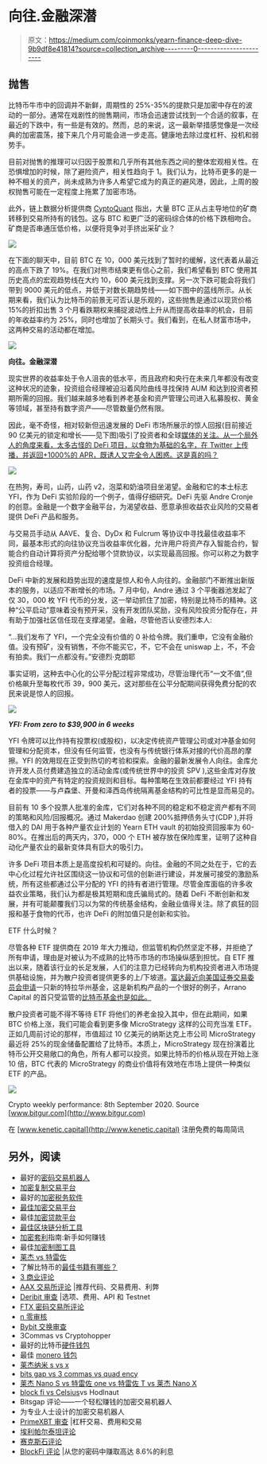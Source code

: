 # 向往.金融深潜

> 原文：<https://medium.com/coinmonks/yearn-finance-deep-dive-9b9df8e41814?source=collection_archive---------0----------------------->

## **抛售**

比特币牛市中的回调并不新鲜，周期性的 25%-35%的提款只是加密中存在的波动的一部分。通常在戏剧性的抛售期间，市场会迅速尝试找到一个合适的叙事，在最近的下跌中，有一些是有效的。然而，总的来说，这一最新举措感觉像是一次经典的加密震荡，接下来几个月可能会进一步走高。健康地去除过度杠杆、投机和弱势手。

目前对抛售的推理可以归因于股票和几乎所有其他东西之间的整体宏观相关性。在恐惧增加的时候，除了避险资产，相关性趋向于 1。我们认为，比特币更多的是一种不相关的资产，尚未成熟为许多人希望它成为的真正的避风港，因此，上周的股权抛售可能在一定程度上拖累了加密市场。

此外，链上数据分析提供商 [CyptoQuant](https://cryptoquant.com/?utm_source=hs_email&utm_medium=email&_hsenc=p2ANqtz--2HU388J0eSVeCTt_bebA6Oi0tJHS2dsNQwL8iD3IbIsVN_3bJextM0Y5j6flyQgjczHyY) 指出，大量 BTC 正从占主导地位的矿商转移到交易所持有的钱包。这与 BTC 和更广泛的密码综合体的价格下跌相吻合。矿商是否串通压低价格，以便将竞争对手挤出采矿业？

![](img/bc93b01a8e71cad4390b1f048f3e0be7.png)

在下面的聊天中，目前 BTC 在 10，000 美元找到了暂时的缓解，这代表着从最近的高点下跌了 19%。在我们对熊市结束更有信心之前，我们希望看到 BTC 使用其历史高点的宏观趋势线在大约 10，600 美元找到支撑。另一次下跌可能会将我们带到 9000 美元的低点，并低于对数长期趋势线——如下图中的蓝线所示。从长期来看，我们认为比特币的前景无可否认是乐观的，这些抛售是通过以现货价格 15%的折扣出售 3 个月看跌期权来捕捉波动性上升从而提高收益率的机会，目前的年收益率约为 25%，同时也增加了长期头寸。我们看到，在私人财富市场中，这两种交易的活动都在增加。

![](img/7f3365e66034b573db098e4fc9da05a4.png)

**向往。金融深潜**

现实世界的收益率处于令人沮丧的低水平，而且政府和央行在未来几年都没有改变这种状况的迹象，投资组合经理被迫沿着风险曲线寻找保持 AUM 和达到投资者预期所需的回报。我们越来越多地看到养老基金和资产管理公司进入私募股权、黄金等领域，甚至持有数字资产——尽管数量仍然有限。

因此，毫不奇怪，相对较新但迅速发展的 DeFi 市场所展示的惊人回报(目前接近 90 亿美元的锁定和增长——见下图)吸引了投资者和全球[媒体的关注。从一个局外人的角度来看，太多古怪的 DeFi 项目，以食物为基础的名字，在 Twitter 上传播，并返回+1000%的 APR，既诱人又完全令人困惑。这是真的吗？](https://www.forbes.com/sites/investor/2020/08/14/defi-welcome-to-the-crypto-revolution/?utm_source=hs_email&utm_medium=email&_hsenc=p2ANqtz--2HU388J0eSVeCTt_bebA6Oi0tJHS2dsNQwL8iD3IbIsVN_3bJextM0Y5j6flyQgjczHyY)

![](img/5c77a51dc737bc97cd7fd33597ddb9a6.png)

在热狗，寿司，山药，山药 v2，泡菜和奶油项目坐渴望。金融和它的本土标志 YFI，作为 DeFi 实验阶段的一个例子，值得仔细研究。DeFi 先驱 Andre Cronje 的创意。金融是一个数字金融平台，为渴望收益、愿意承担收益农业风险的交易者提供 DeFi 产品和服务。

与交易员手动从 AAVE、复合、DyDx 和 Fulcrum 等协议中寻找最佳收益率不同，最基本形式的向往协议充当收益率优化器，允许用户将资产存入智能合约，智能合约自动计算将资产分配给哪个贷款协议，以实现最高回报。你可以称之为数字投资组合经理。

DeFi 中新的发展和趋势出现的速度是惊人和令人向往的。金融部门不断推出新版本的服务，以适应不断增长的市场。7 月中旬，Andre 通过 3 个平衡器池发起了仅 30，000 枚 YFI 代币的分发，这一举动抓住了加密，特别是比特币的精神。这种“公平启动”意味着没有预开采，没有开发团队奖励，没有风险投资分配存在，并有助于加强社区信任现在支撑渴望。金融，尽管他否认安德烈本人:

“…我们发布了 YFI，一个完全没有价值的 0 补给令牌。我们重申，它没有金融价值。没有预矿，没有销售，不你不能买它，不，它不会在 uniswap 上，不，不会有拍卖。我们一点都没有。”安德烈·克朗耶

事实证明，这种去中心化的公平分配过程非常成功，尽管治理代币“一文不值”,但价格飙升至每枚代币 39，900 美元，这对那些在公平分配期间获得免费分配的农民来说是惊人的回报。

![](img/98ca314d9a83947ec35cf3c695349a30.png)

***YFI: From zero to $39,900 in 6 weeks***

YFI 令牌可以比作持有投票权(或股权)，以决定传统资产管理公司或对冲基金如何管理和分配资本，但没有任何监管，也没有与传统银行体系对接的代价高昂的摩擦。YFI 的效用现在正受到热切的考验和探索。金融的最新发展令人向往。金库允许开发人员付费建造独立的活动金库(或传统世界中的投资 SPV ),这些金库对存放在金库中的资产有特定的投资规则和目标。每种策略在生效前都要经过 YFI 持有者的投票——与卢森堡、开曼和泽西岛传统隔离基金结构的可比性是显而易见的。

目前有 10 多个投票人批准的金库，它们对各种不同的稳定和不稳定资产都有不同的策略和风险/回报概况。通过 Makerdao 创建 200%抵押债务头寸(CDP ),并将借入的 DAI 用于各种产量农业计划的 Yearn ETH vault 的初始投资回报率为 60-80%。在推出后的两天内，370，000 个 ETH 被存放在保险库里，证明了这种自动化产量农业的最新变体具有巨大的吸引力。

许多 DeFi 项目本质上是高度投机和可疑的。向往。金融的不同之处在于，它的去中心化过程允许社区围绕这一协议和可信的创新进行建设，并发展可接受的激励系统，所有这些都通过公平分配的 YFI 的持有者进行管理。尽管金库面临的许多收益农业策略，我们认为都是极其短期和庞氏骗局式的。随着 DeFi 不断创新和发展，并有可能颠覆我们习以为常的传统基金结构，金融业值得关注。除了疯狂的回报和基于食物的代币，也许 DeFi 的附加值只是创新和实验。

ETF 什么时候？

尽管各种 ETF 提供商在 2019 年大力推动，但监管机构仍然坚定不移，并拒绝了所有申请，理由是对被认为不成熟的比特币市场的市场操纵感到担忧。自 ETF 推出以来，随着该行业的长足发展，人们的注意力已经转向为机构投资者进入市场提供基础设施，并为散户投资者提供更多的上/下坡道。[富达最近向美国证券交易委员会申请](https://www.bloomberg.com/news/articles/2020-08-26/fidelity-launches-inaugural-bitcoin-fund-for-wealthy-investors?utm_source=hs_email&utm_medium=email&_hsenc=p2ANqtz--2HU388J0eSVeCTt_bebA6Oi0tJHS2dsNQwL8iD3IbIsVN_3bJextM0Y5j6flyQgjczHyY)一只新的特拉华州基金，这是新机构产品的一个很好的例子，Arrano Capital 的首只受监管的[比特币基金也是如此。](https://www.hedgeweek.com/2020/04/22/284908/arrano-capital-launches-usd100m-crypto-fund?utm_source=hs_email&utm_medium=email&_hsenc=p2ANqtz--2HU388J0eSVeCTt_bebA6Oi0tJHS2dsNQwL8iD3IbIsVN_3bJextM0Y5j6flyQgjczHyY)

散户投资者可能不得不等待 ETF 将他们的养老金投入其中，但在此期间，如果 BTC 价格上涨，我们可能会看到更多像 MicroStrategy 这样的公司充当准 ETF。正如几周前讨论的那样，市值超过 10 亿美元的纳斯达克上市公司 MicroStrategy 最近将 25%的现金储备配置给了比特币。本质上，MicroStrategy 现在扮演着比特币公开交易敞口的角色，所有人都可以投资。如果比特币的价格从现在开始上涨 10 倍，BTC 代表的 MicroStrategy 的商业价值将有效地在市场上提供一种类似 ETF 的产品。

![](img/590815c64491370bf5a7c47b50457f98.png)

Crypto weekly performance: 8th September 2020\. Source [www.bitgur.com](http://www.bitgur.com)

在 [www.kenetic.capital](http://www.kenetic.capital) 注册免费的每周简讯

## 另外，阅读

*   最好的[密码交易机器人](/coinmonks/crypto-trading-bot-c2ffce8acb2a)
*   [加密复制交易平台](/coinmonks/top-10-crypto-copy-trading-platforms-for-beginners-d0c37c7d698c)
*   最好的[加密税务软件](/coinmonks/best-crypto-tax-tool-for-my-money-72d4b430816b)
*   [最佳加密交易平台](/coinmonks/the-best-crypto-trading-platforms-in-2020-the-definitive-guide-updated-c72f8b874555)
*   最佳[加密贷款平台](/coinmonks/top-5-crypto-lending-platforms-in-2020-that-you-need-to-know-a1b675cec3fa)
*   [最佳区块链分析工具](https://bitquery.io/blog/best-blockchain-analysis-tools-and-software)
*   [加密套利](/coinmonks/crypto-arbitrage-guide-how-to-make-money-as-a-beginner-62bfe5c868f6)指南:新手如何赚钱
*   最佳[加密制图工具](/coinmonks/what-are-the-best-charting-platforms-for-cryptocurrency-trading-85aade584d80)
*   [莱杰 vs 特雷佐](/coinmonks/ledger-vs-trezor-best-hardware-wallet-to-secure-cryptocurrency-22c7a3fd391e)
*   了解比特币的[最佳书籍有哪些？](/coinmonks/what-are-the-best-books-to-learn-bitcoin-409aeb9aff4b)
*   [3 商业评论](/coinmonks/3commas-review-an-excellent-crypto-trading-bot-2020-1313a58bec92)
*   [AAX 交易所评论](/coinmonks/aax-exchange-review-2021-67c5ea09330c) |推荐代码、交易费用、利弊
*   [Deribit 审查](/coinmonks/deribit-review-options-fees-apis-and-testnet-2ca16c4bbdb2) |选项、费用、API 和 Testnet
*   [FTX 密码交易所评论](/coinmonks/ftx-crypto-exchange-review-53664ac1198f)
*   [n 零审核](/coinmonks/ngrave-zero-review-c465cf8307fc)
*   [Bybit 交换审查](/coinmonks/bybit-exchange-review-dbd570019b71)
*   3Commas vs Cryptohopper
*   最好的比特币[硬件钱包](/coinmonks/the-best-cryptocurrency-hardware-wallets-of-2020-e28b1c124069?source=friends_link&sk=324dd9ff8556ab578d71e7ad7658ad7c)
*   最佳 [monero 钱包](https://blog.coincodecap.com/best-monero-wallets)
*   [莱杰纳米 s vs x](https://blog.coincodecap.com/ledger-nano-s-vs-x)
*   [bits gap vs 3 commas vs quad ency](https://blog.coincodecap.com/bitsgap-3commas-quadency)
*   [莱杰 Nano S vs 特雷佐 one vs 特雷佐 T vs 莱杰 Nano X](https://blog.coincodecap.com/ledger-nano-s-vs-trezor-one-ledger-nano-x-trezor-t)
*   [block fi vs Celsius](/coinmonks/blockfi-vs-celsius-vs-hodlnaut-8a1cc8c26630)vs Hodlnaut
*   Bitsgap 评论——一个轻松赚钱的加密交易机器人
*   为专业人士设计的加密交易机器人
*   [PrimeXBT 审查](/coinmonks/primexbt-review-88e0815be858) |杠杆交易、费用和交易
*   [埃利帕尔泰坦评论](/coinmonks/ellipal-titan-review-85e9071dd029)
*   [赛克斯石评论](https://blog.coincodecap.com/secux-stone-hardware-wallet-review)
*   [BlockFi 评论](/coinmonks/blockfi-review-53096053c097) |从您的密码中赚取高达 8.6%的利息